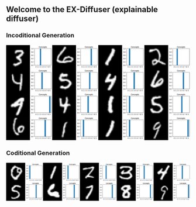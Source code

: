 ## Welcome to the EX-Diffuser (explainable diffuser)

### Incoditional Generation
![Incoditional Generation](experiments/MNIST/samples/0004.png)
### Coditional Generation
![Incoditional Generation](notebooks/generated_grid_output/intervention_grid.png)